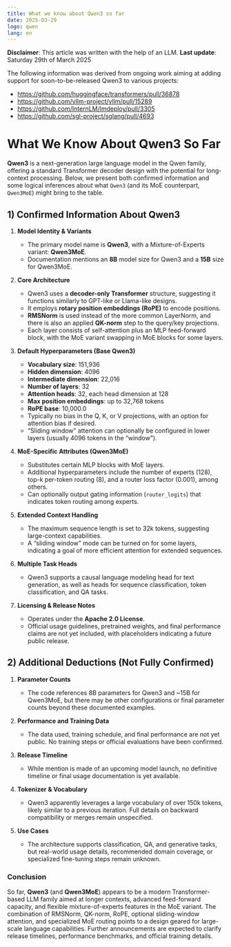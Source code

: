 ```yaml
---
title: What we know about Qwen3 so far
date: 2025-03-29
logo: qwen
lang: en
---
```


**Disclaimer**: This article was written with the help of an LLM.
**Last update**: Saturday 29th of March 2025

The following information was derived from ongoing work aiming at adding support for soon-to-be-released Qwen3 to various projects:
- https://github.com/huggingface/transformers/pull/36878
- https://github.com/vllm-project/vllm/pull/15289
- https://github.com/InternLM/lmdeploy/pull/3305
- https://github.com/sgl-project/sglang/pull/4693

# What We Know About Qwen3 So Far

**Qwen3** is a next-generation large language model in the Qwen family, offering a standard Transformer decoder design with the potential for long-context processing. Below, we present both confirmed information and some logical inferences about what `Qwen3` (and its MoE counterpart, `Qwen3MoE`) might bring to the table.

## 1) Confirmed Information About Qwen3

1. **Model Identity & Variants**
   - The primary model name is **Qwen3**, with a Mixture-of-Experts variant: **Qwen3MoE**.
   - Documentation mentions an **8B** model size for Qwen3 and a **15B** size for Qwen3MoE.

2. **Core Architecture**
   - Qwen3 uses a **decoder-only Transformer** structure, suggesting it functions similarly to GPT-like or Llama-like designs.
   - It employs **rotary position embeddings (RoPE)** to encode positions.
   - **RMSNorm** is used instead of the more common LayerNorm, and there is also an applied **QK-norm** step to the query/key projections.
   - Each layer consists of self-attention plus an MLP feed-forward block, with the MoE variant swapping in MoE blocks for some layers.

3. **Default Hyperparameters (Base Qwen3)**
   - **Vocabulary size**: 151,936
   - **Hidden dimension**: 4096
   - **Intermediate dimension**: 22,016
   - **Number of layers**: 32
   - **Attention heads**: 32, each head dimension at 128
   - **Max position embeddings**: up to 32,768 tokens
   - **RoPE base**: 10,000.0
   - Typically no bias in the Q, K, or V projections, with an option for attention bias if desired.
   - “Sliding window” attention can optionally be configured in lower layers (usually 4096 tokens in the “window”).

4. **MoE-Specific Attributes (Qwen3MoE)**
   - Substitutes certain MLP blocks with MoE layers.
   - Additional hyperparameters include the number of experts (128), top-k per-token routing (8), and a router loss factor (0.001), among others.
   - Can optionally output gating information (`router_logits`) that indicates token routing among experts.

5. **Extended Context Handling**
   - The maximum sequence length is set to 32k tokens, suggesting large-context capabilities.
   - A “sliding window” mode can be turned on for some layers, indicating a goal of more efficient attention for extended sequences.

6. **Multiple Task Heads**
   - Qwen3 supports a causal language modeling head for text generation, as well as heads for sequence classification, token classification, and QA tasks.

7. **Licensing & Release Notes**
   - Operates under the **Apache 2.0 License**.
   - Official usage guidelines, pretrained weights, and final performance claims are not yet included, with placeholders indicating a future public release.

## 2) Additional Deductions (Not Fully Confirmed)

1. **Parameter Counts**
   - The code references 8B parameters for Qwen3 and ~15B for Qwen3MoE, but there may be other configurations or final parameter counts beyond these documented examples.

2. **Performance and Training Data**
   - The data used, training schedule, and final performance are not yet public. No training steps or official evaluations have been confirmed.

3. **Release Timeline**
   - While mention is made of an upcoming model launch, no definitive timeline or final usage documentation is yet available.

4. **Tokenizer & Vocabulary**
   - Qwen3 apparently leverages a large vocabulary of over 150k tokens, likely similar to a previous iteration. Full details on backward compatibility or merges remain unspecified.

5. **Use Cases**
   - The architecture supports classification, QA, and generative tasks, but real-world usage details, recommended domain coverage, or specialized fine-tuning steps remain unknown.

### Conclusion

So far, **Qwen3** (and **Qwen3MoE**) appears to be a modern Transformer-based LLM family aimed at longer contexts, advanced feed-forward capacity, and flexible mixture-of-experts features in the MoE variant. The combination of RMSNorm, QK-norm, RoPE, optional sliding-window attention, and specialized MoE routing points to a design geared for large-scale language capabilities. Further announcements are expected to clarify release timelines, performance benchmarks, and official training details.

